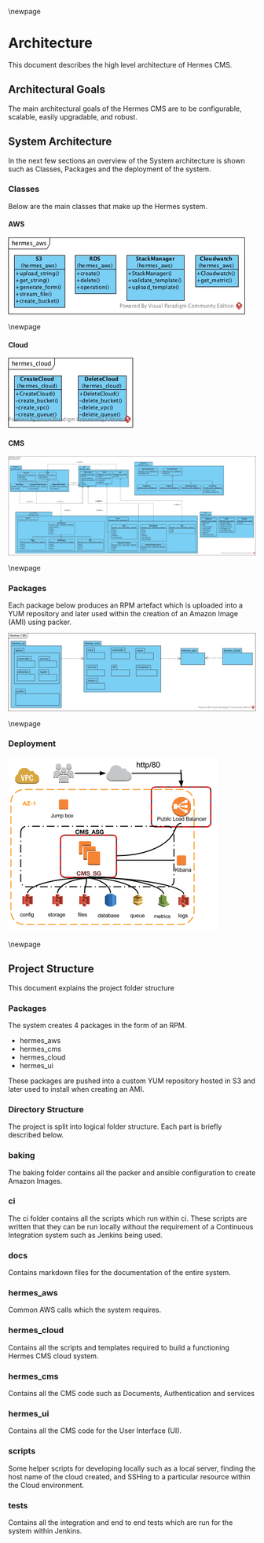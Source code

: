 \newpage

# Architecture

This document describes the high level architecture of Hermes CMS.

## Architectural Goals

The main architectural goals of the Hermes CMS are to be configurable, scalable, easily upgradable, and robust. 

## System Architecture

In the next few sections an overview of the System architecture is shown such as Classes, Packages and the deployment of the system.

### Classes

Below are the main classes that make up the Hermes system.

#### AWS

![Hermes AWS](assets/hermes_aws.jpg "Hermes AWS")

\newpage

#### Cloud

![Hermes Cloud](assets/hermes_cloud.jpg "Hermes Cloud")

#### CMS

![Hermes CMS](assets/hermes_cms.jpg "Hermes CMS")

\newpage

### Packages

Each package below produces an RPM artefact which is uploaded into a YUM repository and later used within the creation of an Amazon Image (AMI) using packer.

![Package](assets/package_diagram.jpg "Package")

\newpage

### Deployment

![Deployment](assets/AWS_Deployment.png "Deployment")

\newpage

## Project Structure

This document explains the project folder structure

### Packages
The system creates 4 packages in the form of an RPM. 

- hermes_aws
- hermes_cms
- hermes_cloud
- hermes_ui

These packages are pushed into a custom YUM repository hosted in S3 and later used to install when creating an AMI.

### Directory Structure

The project is split into logical folder structure. Each part is briefly described below.

### baking

The baking folder contains all the packer and ansible configuration to create Amazon Images.

### ci

The ci folder contains all the scripts which run within ci. These scripts are written that they can be run locally without the requirement of a Continuous Integration system such as Jenkins being used.

### docs

Contains markdown files for the documentation of the entire system.

### hermes_aws

Common AWS calls which the system requires.

### hermes_cloud

Contains all the scripts and templates required to build a functioning Hermes CMS cloud system.

### hermes_cms

Contains all the CMS code such as Documents, Authentication and services

### hermes_ui

Contains all the CMS code for the User Interface (UI).

### scripts

Some helper scripts for developing locally such as a local server, finding the host name of the cloud created, and SSHing to a particular resource within the Cloud environment.

### tests

Contains all the integration and end to end tests which are run for the system within Jenkins.
